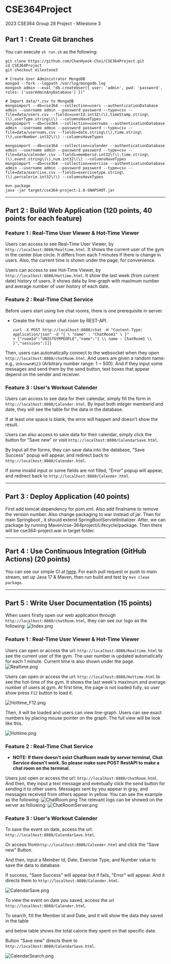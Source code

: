 # CSE364Project
2023 CSE364 Group 28 Project - Milestone 3

## Part 1 : Create Git branches

You can execute `sh run.sh` as the following:
```
git clone https://github.com/ChanHyeok-Choi/CSE364Project.git
cd CSE364Project
git checkout milestone3

# Create User Administrator MongoDB
mongod --fork --logpath /var/log/mongodb.log
mongosh admin --eval "db.createUser({ user: 'admin', pwd: 'password', roles: ['userAdminAnyDatabase'] })"

# Import data/*.csv to MongoDB
mongoimport --db=cse364 --collection=users --authenticationDatabase admin --username admin --password password --type=csv --file=data/users.csv --fields=userId.int32\(\),timeStamp.string\(\),userType.string\(\) --columnsHaveTypes
mongoimport --db=cse364 --collection=usernums --authenticationDatabase admin --username admin --password password --type=csv --file=data/usernums.csv --fields=date.string\(\),time.string\(\),userNumber.int32\(\) --columnsHaveTypes

mongoimport --db=cse364 --collection=calender --authenticationDatabase admin --username admin --password password --type=csv --file=data/calender.csv --fields=memberid.int32\(\),time.string\(\),event.string\(\),num.int32\(\) --columnsHaveTypes
mongoimport --db=cse364 --collection=exercise --authenticationDatabase admin --username admin --password password --type=csv --file=data/exercise.csv --fields=exercisetype.string\(\),percalorie.int32\(\) --columnsHaveTypes

mvn package
java -jar target/cse364-project-1.0-SNAPSHOT.jar
```

---

## Part 2 : Build Web Application (120 points, 40 points for each feature)

### Feature 1 : Real-Time User Viewer & Hot-Time Viewer

Users can access to see Real-Time User Viewer, by `http://localhost:8080/Realtime.html`. It shows the current user of the gym in the center blue circle. It differs from each 1 minutes if there is change in users. Also, the current time is shown under the page, for convenience.

Users can access to see Hot-Time Viewer, by `http://localhost:8080/Hottime.html`. It show the last week (from current date) history of users. It shows data by line-graph with maximum number and average number of user history of each date.

### Feature 2 : Real-Time Chat Service

Before users start using live chat rooms, there is one prerequisite in server.

* Create the first open chat room by REST-API.
   ```
   curl -X POST http://localhost:8080/chat -H "Content-Type: application/json" -d "{ \ "name" : "ChatRoom1" \ }"
   > {"roomId":"UNISTGYMPEOPLE","name":"{ \\ name : ChatRoom1 \\ }","sessions":[]}
   ```

Then, users can automatically connect to the websocket when they open `http://localhost:8080/chatRoom.html`.
And users are given a random name: e.g., `Unknown#123` (Arbitrary number range: 1 ~ 500). And if they input
some messages and send them by the send button, text boxes that appear depend on the sender and receiver.

### Feature 3 : User's Workout Calender

Users can access to see data for their calendar, simply fill the form in `http://localhost:8080/Calender.html`. By Input both integer memberid and date, they will see the table for the data in the database.

If at least one space is blank, the error will happen and doesn't show the result.

Users can also access to save data for their calendar, simply click the button for "Save new" or visit `http://localhost:8080/CalendarSave.html`.

By Input all the forms, they can save data into the database, "Save Success" popup will appear, and redirect back to `http://localhost:8080/Calender.html`.

If some invalid input or some fields are not filled, "Error" popup will appear, and redirect back to `http://localhost:8080/Calender.html`.

---
  
## Part 3 : Deploy Application (40 points)

First add tomcat dependency for pom.xml. Also add finalname to remove the version number. Also change packaging to war instead of jar.
Then for main Springboot , it should extend SpringBootServletInitializer.
After, we can package by running Maven/cse-364project/Lifecycle/package. Then there will be cse364-project.war in target folder.

---

## Part 4 : Use Continuous Integration (GitHub Actions) (20 points)

You can see our simple CI at [here](./.github/workflows/main.yml).
For each pull request or push to main stream, set up Java 17 & Maven, then run build and test by `mvn clean package`.

---

## Part 5 : Write User Documentation (15 points)

When users firstly open our web application through `http://localhost:8080/chatRoom.html`, they can see our
logo as the following:
![Index.png](samples/Index.png)

### Feature 1 : Real-Time User Viewer & Hot-Time Viewer

Users can open or access the url: `http://localhost:8080/Realtime.html` to see the current user of the gym. The user number
is updated automatically for each 1 minute. Current time is also shown under the page.
![Realtime.png](samples/Realtime.png)

Users can open or access the url: `http://localhost:8080/Hottime.html` to see the hot-time of the gym. It shows the last week's maximum and average number of users at gym. At first time, the page is not loaded fully, so user show press `F12` button to load it.

![Hottime_F12.png](samples/Hottime_f12.png)

Then, it will be loaded and users can view line-graph. Users can see exact numbers by placing mouse pointer on the graph. The full view will be look like this.

![Hottime.png](samples/Hottime.png)


### Feature 2 : Real-Time Chat Service

* **NOTE: If there doesn't exist ChatRoom made by server terminal, Chat Service doesn't work. So please make sure POST RestAPI to make a chat room on the terminal.**

Users just open or access the url: `http://localhost:8080/chatRoom.html`. And then, they input a text message
and eventually click the send button for sending it to other users. Messages sent by you appear in gray, and messages received from others appear in yellow.
You can see the example as the following:
![ChatRoom.png](samples/chatRoom.png)
The relevant logs can be showed on the server as following:
![ChatRoomServer.png](samples/chatRoomServer.png)

### Feature 3 : User's Workout Calender

To save the event on date, access the url: `http://localhost:8080/CalendarSave.html`. 

Or access from`http://localhost:8080/Calender.html` and click the "Save new" Button.

And then, input a Member Id, Date, Exercise Type, and Number value to save the data to database.

If success, "Save Success"  will appear but if fails, "Error" will appear. And it directs them to `http://localhost:8080/Calender.html`.

![CalendarSave.png](samples/CalendarSave.png)

To view the event on date you saved, access the url `http://localhost:8080/Calender.html`.

To search, fill the Member Id and Date, and it will show the data they saved in the table

and below table shows the total calorie they spent on that specific date.

Button "Save new" directs them to `http://localhost:8080/CalendarSave.html`.

![CalendarSearch.png](samples/CalendarSearch.png)
